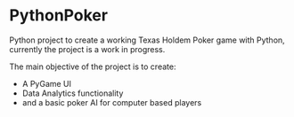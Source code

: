 # PythonPoker

Python project to create a working Texas Holdem Poker game with Python, currently the project is a work in progress.

The main objective of the project is to create: 
- A PyGame UI  
- Data Analytics functionality
- and a basic poker AI for computer based players 
